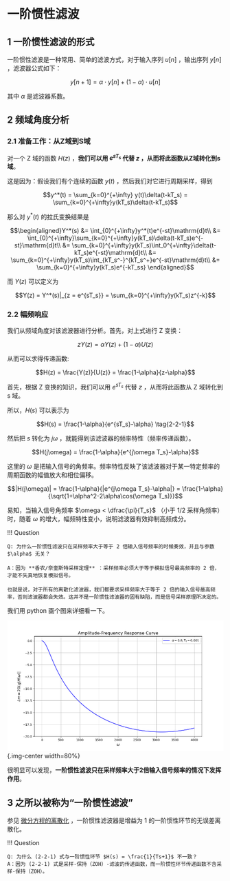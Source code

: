 # 一阶惯性滤波

## 1 一阶惯性滤波的形式

一阶惯性滤波是一种常用、简单的滤波方式，对于输入序列 $u[n]$ ，输出序列 $y[n]$ ，滤波器公式如下：

$$y[n+1] = \alpha \cdot y[n] + (1-\alpha)\cdot u[n]$$

其中 $\alpha$ 是滤波器系数。

## 2 频域角度分析

### 2.1 准备工作：从Z域到S域

对一个 Z 域的函数 $H(z)$ ，**我们可以用 $e^{sT_s}$ 代替 $z$ ，从而将此函数从Z域转化到s域**。

这是因为：假设我们有个连续的函数 $y(t)$ ，然后我们对它进行周期采样，得到

$$y^*(t) = \sum_{k=0}^{+\infty} y(t)\delta(t-kT_s) = \sum_{k=0}^{+\infty}y(kT_s)\delta(t-kT_s)$$

那么对 $y^*(t)$ 的拉氏变换结果是

$$\begin{aligned}Y^*(s) &= \int_{0}^{+\infty}y^*(t)e^{-st}\mathrm{d}t\\
&= \int_{0}^{+\infty}\sum_{k=0}^{+\infty}y(kT_s)\delta(t-kT_s)e^{-st}\mathrm{d}t\\
&= \sum_{k=0}^{+\infty}y(kT_s)\int_0^{+\infty}\delta(t-kT_s)e^{-st}\mathrm{d}t\\
&= \sum_{k=0}^{+\infty}y(kT_s)\int_{kT_s^-}^{kT_s^+}e^{-st}\mathrm{d}t\\
&= \sum_{k=0}^{+\infty}y(kT_s)e^{-kT_ss}
\end{aligned}$$

而 $Y(z)$ 可以定义为

$$Y(z) = Y^*(s)|_{z = e^{sT_s}} = \sum_{k=0}^{+\infty}y(kT_s)z^{-k}$$

### 2.2 幅频响应

我们从频域角度对该滤波器进行分析。首先，对上式进行 Z 变换：

$$zY(z) = \alpha Y(z)+(1-\alpha)U(z)$$

从而可以求得传递函数:

$$H(z) = \frac{Y(z)}{U(z)} = \frac{1-\alpha}{z-\alpha}$$

首先，根据 Z 变换的知识，我们可以用 $e^{sT_s}$ 代替 $z$ ，从而将此函数从 Z 域转化到 s 域。

所以，$H(s)$ 可以表示为

$$H(s) = \frac{1-\alpha}{e^{sT_s}-\alpha} \tag{2-2-1}$$

然后把 $s$ 转化为 $j\omega$ ，就能得到该滤波器的频率特性（频率传递函数）。

$$H(j\omega) = \frac{1-\alpha}{e^{j\omega T_s}-\alpha}$$

这里的 $\omega$ 是把输入信号的角频率。频率特性反映了该滤波器对于某一特定频率的周期函数的幅值放大和相位偏移。

$$|H(j\omega)| = \frac{1-\alpha}{|e^{j\omega T_s}-\alpha|} = \frac{1-\alpha}{\sqrt{1+\alpha^2-2\alpha\cos(\omega T_s)}}$$

易知，当输入信号角频率 $\omega < \dfrac{\pi}{T_s}$ （小于 1/2 采样角频率）时，随着 $\omega$ 的增大，幅频特性变小，说明滤波器有效抑制高频成分。

!!! Question

    Q: 为什么一阶惯性滤波只在采样频率大于等于 2 倍输入信号频率的时候奏效，并且与参数 $\alpha$ 无关？

    A：因为 **香农/奈奎斯特采样定理** ：采样频率必须大于等于模拟信号最高频率的 2 倍，才能不失真地恢复模拟信号。

    也就是说，对于所有的离散化滤波器，我们都要求采样频率大于等于 2 倍的输入信号最高频率，否则滤波器都会失效。这并不是一阶惯性滤波器的固有缺陷，而是信号采样原理所决定的。

我们用 python 画个图来详细看一下。

![](./一阶惯性滤波.assets/一阶惯性滤波.png){.img-center width=80%}

很明显可以发现，**一阶惯性滤波只在采样频率大于2倍输入信号频率的情况下发挥作用**。

## 3 之所以被称为“一阶惯性滤波”

参见 [微分方程的离散化](../自动控制原理/微分方程的离散化.md) ，一阶惯性滤波器是增益为 1 的一阶惯性环节的无误差离散化。

!!! Question

    Q: 为什么 (2-2-1) 式与一阶惯性环节 $H(s) = \frac{1}{Ts+1}$ 不一致？
    A：因为 (2-2-1) 式是采样-保持（ZOH）-滤波的传递函数，而一阶惯性环节传递函数不含采样-保持（ZOH）。
